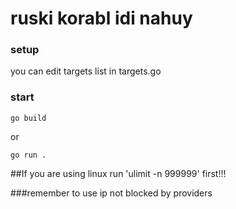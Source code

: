 # ruski korabl idi nahuy

### setup
you can edit targets list in targets.go

### start
```
go build
```
or  
```
go run .
```

##If you are using linux run 'ulimit -n 999999' first!!!

###remember to use ip not blocked by providers  